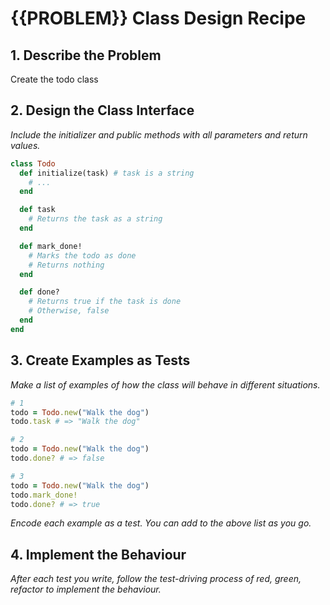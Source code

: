 # {{PROBLEM}} Class Design Recipe

## 1. Describe the Problem

Create the todo class

## 2. Design the Class Interface

_Include the initializer and public methods with all parameters and return values._

```ruby
class Todo
  def initialize(task) # task is a string
    # ...
  end

  def task
    # Returns the task as a string
  end

  def mark_done!
    # Marks the todo as done
    # Returns nothing
  end

  def done?
    # Returns true if the task is done
    # Otherwise, false
  end
end
```

## 3. Create Examples as Tests

_Make a list of examples of how the class will behave in different situations._

```ruby
# 1
todo = Todo.new("Walk the dog")
todo.task # => "Walk the dog"

# 2
todo = Todo.new("Walk the dog")
todo.done? # => false

# 3
todo = Todo.new("Walk the dog")
todo.mark_done!
todo.done? # => true
```

_Encode each example as a test. You can add to the above list as you go._

## 4. Implement the Behaviour

_After each test you write, follow the test-driving process of red, green, refactor to implement the behaviour._


